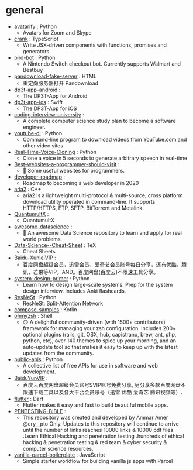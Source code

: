 # general
- [avatarify](https://github.com/alievk/avatarify) : Python
  - Avatars for Zoom and Skype
- [crank](https://github.com/bikeshaving/crank) : TypeScript
  - Write JSX-driven components with functions, promises and generators.
- [bird-bot](https://github.com/natewong1313/bird-bot) : Python
  - A Nintendo Switch checkout bot. Currently supports Walmart and Bestbuy
- [pandownload-fake-server](https://github.com/TkzcM/pandownload-fake-server) : HTML
  - 重定向服务器打开 Pandownload
- [dp3t-app-android](https://github.com/DP-3T/dp3t-app-android) : 
  - The DP3T-App for Android
- [dp3t-app-ios](https://github.com/DP-3T/dp3t-app-ios) : Swift
  - The DP3T-App for iOS
- [coding-interview-university](https://github.com/jwasham/coding-interview-university) : 
  - A complete computer science study plan to become a software engineer.
- [youtube-dl](https://github.com/ytdl-org/youtube-dl) : Python
  - Command-line program to download videos from YouTube.com and other video sites
- [Real-Time-Voice-Cloning](https://github.com/CorentinJ/Real-Time-Voice-Cloning) : Python
  - Clone a voice in 5 seconds to generate arbitrary speech in real-time
- [Best-websites-a-programmer-should-visit](https://github.com/sdmg15/Best-websites-a-programmer-should-visit) : 
  - 🔗 Some useful websites for programmers.
- [developer-roadmap](https://github.com/kamranahmedse/developer-roadmap) : 
  - Roadmap to becoming a web developer in 2020
- [aria2](https://github.com/aria2/aria2) : C++
  - aria2 is a lightweight multi-protocol & multi-source, cross platform download utility operated in command-line. It supports HTTP/HTTPS, FTP, SFTP, BitTorrent and Metalink.
- [QuantumultX](https://github.com/nzw9314/QuantumultX) : 
  - QuantumultX
- [awesome-datascience](https://github.com/academic/awesome-datascience) : 
  - 📝 An awesome Data Science repository to learn and apply for real world problems.
- [Data-Science--Cheat-Sheet](https://github.com/abhat222/Data-Science--Cheat-Sheet) : TeX
  - Cheat Sheets
- [Baidu-XunleiVIP](https://github.com/VIP-Share/Baidu-XunleiVIP) : 
  - 百度网盘超级会员，迅雷会员、爱奇艺会员账号每日分享，还有优酷，腾讯，芒果等VIP。AND。百度网盘(百度云)不限速工具分享。
- [system-design-primer](https://github.com/donnemartin/system-design-primer) : Python
  - Learn how to design large-scale systems. Prep for the system design interview. Includes Anki flashcards.
- [ResNeSt](https://github.com/zhanghang1989/ResNeSt) : Python
  - ResNeSt: Split-Attention Network
- [compose-samples](https://github.com/android/compose-samples) : Kotlin
- [ohmyzsh](https://github.com/ohmyzsh/ohmyzsh) : Shell
  - 🙃 A delightful community-driven (with 1500+ contributors) framework for managing your zsh configuration. Includes 200+ optional plugins (rails, git, OSX, hub, capistrano, brew, ant, php, python, etc), over 140 themes to spice up your morning, and an auto-update tool so that makes it easy to keep up with the latest updates from the community.
- [public-apis](https://github.com/public-apis/public-apis) : Python
  - A collective list of free APIs for use in software and web development.
- [BaiduYunVIP](https://github.com/lpg-it/BaiduYunVIP) : 
  - 百度云百度网盘超级会员账号SVIP账号免费分享, 另分享多款百度网盘不限速下载工具以及各大平台会员账号（迅雷 优酷 爱奇艺 腾讯视频等）.
- [flutter](https://github.com/flutter/flutter) : Dart
  - Flutter makes it easy and fast to build beautiful mobile apps.
- [PENTESTING-BIBLE](https://github.com/blaCCkHatHacEEkr/PENTESTING-BIBLE) : 
  - This repository was created and developed by Ammar Amer @cry__pto Only. Updates to this repository will continue to arrive until the number of links reaches 10000 links & 10000 pdf files .Learn Ethical Hacking and penetration testing .hundreds of ethical hacking & penetration testing & red team & cyber security & computer science resources.
- [vanilla-parcel-boilerplate](https://github.com/bradtraversy/vanilla-parcel-boilerplate) : JavaScript
  - Simple starter workflow for building vanilla js apps with Parcel
